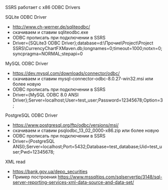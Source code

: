 SSRS работает с x86 ODBC Drivers

SQLite ODBC Driver
- http://www.ch-werner.de/sqliteodbc/
- скачиваем и ставим sqliteodbc.exe
- ODBC прописать при подключении в SSRS
- Driver={SQLite3 ODBC Driver};database=d:\Прочие\Project\Project SSRS\CurrencyChartFXMaven.db;longnames=0;timeout=1000;notxn=0;syncpragma=NORMAL;stepapi=0

MySQL ODBC Driver
- https://dev.mysql.com/downloads/connector/odbc/
- скачиваем и ставим mysql-connector-odbc-8.0.27-win32.msi или более новую
- ODBC прописать при подключении в SSRS
- Driver={MySQL ODBC 8.0 ANSI Driver};Server=localhost;User=test_user;Password=12345678;Option=3;

PostgreSQL ODBC Driver
- https://www.postgresql.org/ftp/odbc/versions/msi/
- скачиваем и ставим psqlodbc_13_02_0000-x86.zip или более новую
- ODBC прописать при подключении в SSRS
- Driver={PostgreSQL ANSI};Server=localhost;Port=5432;Database=test_database;Uid=test_user;Pwd=12345678;

XML read
- https://bank.gov.ua/depo_securities
- Пример построения https://www.mssqltips.com/sqlservertip/3148/sql-server-reporting-services-xml-data-source-and-data-set/
